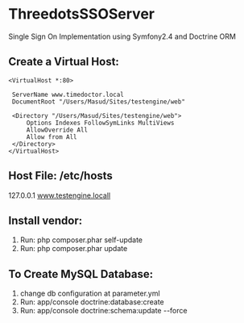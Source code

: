 ThreedotsSSOServer
==================

Single Sign On Implementation using Symfony2.4 and Doctrine ORM
 
Create a Virtual Host:
----------------------
    <VirtualHost *:80>

     ServerName www.timedoctor.local
     DocumentRoot "/Users/Masud/Sites/testengine/web"

     <Directory "/Users/Masud/Sites/testengine/web">
         Options Indexes FollowSymLinks MultiViews
         AllowOverride All
         Allow from All
     </Directory>
    </VirtualHost>

Host File: /etc/hosts
---------------------
127.0.0.1   www.testengine.locall


Install vendor:
---------------
1. Run: php composer.phar self-update
2. Run: php composer.phar update

To Create MySQL Database:
-------------------------
1. change db configuration at parameter.yml
2. Run: app/console doctrine:database:create
3. Run: app/console doctrine:schema:update --force